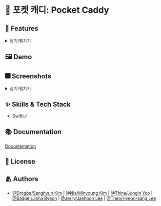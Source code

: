 
# :iphone: 포켓 캐디: Pocket Caddy



## :pushpin: Features
<details>
<summary>접기/펼치기</summary>
<div markdown="1">

#### 1. 홈
+ 위치 검색 및 전체 검색을 통해 나에게 맞는 골프 클럽을 빠르게 검색 할 수 있습니다. 
+ 랜덤으로 제공되는 팁을 보며 골프 관련 상식을 학습할 수 있습니다. 


|로딩|팁 전환|
|---|---|
|<img width="200" src="https://user-images.githubusercontent.com/83233720/174487599-3b5ff7a5-cc9f-4b65-8934-0bdb453b2863.gif">|<img width="200" src="https://user-images.githubusercontent.com/83233720/174487607-e152a95c-ea61-4b5a-8bf5-a12d42ae981a.gif">|



#### 2. 위치와 거리로 클럽 검색
+ 골프공이 위치한 환경(티잉 그라운드, 벙커, 러프&페어웨이, 그린)을 선택할 수 있습니다. 
+ 러프&페어웨이의 경우 슬라이드를 통해 보내고 싶은 비거리를 체크할 수 있습니다. 

|위치 거리 검색|위치별 설명|
|---|---|
|<img width="200" src="https://user-images.githubusercontent.com/83233720/174488080-bdfa0507-51a9-4d7d-a286-f4b09d5f0917.gif">|<img width="200" src="https://user-images.githubusercontent.com/83233720/174488082-5c041d59-a7c1-4c71-b8f4-999a0311c500.gif">|

#### 3. 클럽 이름으로 전체 클럽 검색
+ 구역과 거리에 상관없이 모든 골프클럽을 둘러볼 수 있습니다.
+ 원하는 클럽의 정보를 바로 찾아보고 싶다면 검색창을 통해 빠르게 찾아볼 수도 있습니다. 

|검색|
|---|
|<img width="200" src="https://user-images.githubusercontent.com/83233720/174488354-78830630-ef37-4275-8dcc-52ea845a7b2b.gif">|


#### 4. 골프 클럽 상세 설명
+ 골프클럽에 대한 세부정보(클럽이미지, 클럽이름, 비거리, 위치, 스윙팁 등)를 볼 수 있습니다. 

|상세설명 전환|
|---|
|<img width="200" src="https://user-images.githubusercontent.com/83233720/174488462-bb39ee68-de0f-4a5d-b8d5-1ea0b7efede4.gif">|

</div>
</details>
  
## :framed_picture: Demo


## :fireworks: Screenshots
<details>
<summary>접기/펼치기</summary>
<div markdown="1">
  
|LaunchView|HomeView|SelectionView|
|---|---|---|
|<img width="200" alt="LaunchView" src="https://user-images.githubusercontent.com/83233720/174487368-addfde5f-eaf5-4658-9b32-39954f57be37.png">|<img width="200" alt="HomeView" src="https://user-images.githubusercontent.com/83233720/174487371-c794d2a1-01d5-4acd-a2a5-3b64a9fcb68a.png">|<img width="200" alt="SelectionView" src="https://user-images.githubusercontent.com/83233720/174487373-67b7fcc8-7852-4f24-b092-c197a4ac57f0.png">|


|DescriptionView|SearchView|MapView|
|---|---|---|
|<img width="200" alt="DescriptionView" src="https://user-images.githubusercontent.com/83233720/174487377-66208f0a-bb3d-4d1e-9a83-839a795e82de.png">|<img width="200" alt="SearchView" src="https://user-images.githubusercontent.com/83233720/174487380-7ae5a32e-4be7-4c0b-98a8-2d4af1c004fa.png">|<img width="200" alt="MapView" src="https://user-images.githubusercontent.com/83233720/174487384-3c2b4023-16bc-434f-9388-94b1a1ff4da5.png">|

</div>
</details>

## :sparkles: Skills & Tech Stack
- SwiftUI

## :books: Documentation

[Documentation](https://www.notion.so/Pocket-Caddy-53c2a652e54d4a98b7924a836bede4f0)


## :lock_with_ink_pen: License

## :people_hugging: Authors
- [@Drogba/Sanghyun Kim](https://github.com/iDrogba) | [@Nia/Minyoung Kim](https://github.com/pig1606) | [@Thina/Jungin Yoo](https://github.com/yoo86) | [@Badger/Jinha Byeon](https://github.com/Byeonjinha) | [@Jerry/Jaehoon Lee](https://github.com/jaehoon9186) | [@Theo/Hyeon-sang Lee](https://github.com/phainestha1)
